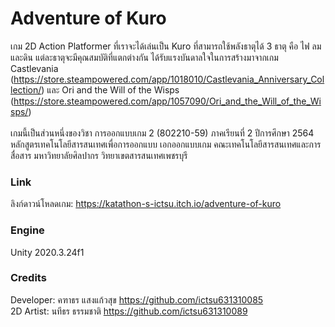 # Adventure of Kuro
เกม 2D Action Platformer ที่เราจะได้เล่นเป็น Kuro ที่สามารถใช้พลังธาตุได้ 3 ธาตุ คือ ไฟ ลม และดิน แต่ละธาตุจะมีคุณสมบัติที่แตกต่างกัน ได้รับแรงบันดาลใจในการสร้างมาจากเกม Castlevania (https://store.steampowered.com/app/1018010/Castlevania_Anniversary_Collection/) และ Ori and the Will of the Wisps (https://store.steampowered.com/app/1057090/Ori_and_the_Will_of_the_Wisps/) \
\
เกมนี้เป็นส่วนหนึ่งของวิชา การออกแบบเกม 2 (802210-59) ภาคเรียนที่ 2 ปีการศึกษา 2564 หลักสูตรเทคโนโลยีสารสนเทศเพื่อการออกแบบ เอกออกแบบเกม คณะเทคโนโลยีสารสนเทศและการสื่อสาร มหาวิทยาลัยศิลปากร วิทยาเขตสารสนเทศเพชรบุรี

### Link
ลิงก์ดาวน์โหลดเกม: https://katathon-s-ictsu.itch.io/adventure-of-kuro

### Engine
Unity 2020.3.24f1

### Credits
Developer: คฑาธร แสงแก้วสุข https://github.com/ictsu631310085 \
2D Artist: นทีธร ธรรมชาติ https://github.com/ictsu631310089

